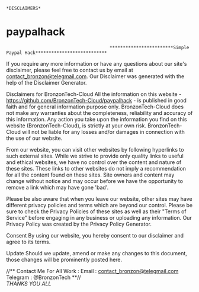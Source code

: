                                                                       *DISCLAIMERS*
# paypalhack
                                           ************************Simple Paypal Hack***************************

If you require any more information or have any questions about our site's disclaimer, please feel free to contact us by email at contact_bronzon@telegmail.com. Our Disclaimer was generated with the help of the Disclaimer Generator.

Disclaimers for BronzonTech-Cloud
All the information on this website - https://github.com/BronzonTech-Cloud/paypalhack - is published in good faith and for general information purpose only. BronzonTech-Cloud does not make any warranties about the completeness, reliability and accuracy of this information. Any action you take upon the information you find on this website (BronzonTech-Cloud), is strictly at your own risk. BronzonTech-Cloud will not be liable for any losses and/or damages in connection with the use of our website.

From our website, you can visit other websites by following hyperlinks to such external sites. While we strive to provide only quality links to useful and ethical websites, we have no control over the content and nature of these sites. These links to other websites do not imply a recommendation for all the content found on these sites. Site owners and content may change without notice and may occur before we have the opportunity to remove a link which may have gone 'bad'.

Please be also aware that when you leave our website, other sites may have different privacy policies and terms which are beyond our control. Please be sure to check the Privacy Policies of these sites as well as their "Terms of Service" before engaging in any business or uploading any information. Our Privacy Policy was created by the Privacy Policy Generator.

Consent
By using our website, you hereby consent to our disclaimer and agree to its terms.

Update
Should we update, amend or make any changes to this document, those changes will be prominently posted here.

//**
Contact Me For All Work : 
Email : contact_bronzon@telegmail.com
Telegram : @BronzonTech
                       **//                                                                
                                                                      *THANKS YOU ALL*
